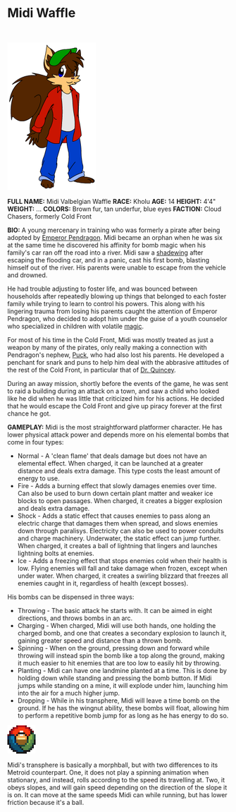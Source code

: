 # Midi Waffle

&nbsp;

![Midi](img/midi.png)

**FULL NAME:** Midi Valbelgian Waffle
**RACE:** Kholu	
**AGE:** 14
**HEIGHT:** 4'4"
**WEIGHT:** ...
**COLORS:** Brown fur, tan underfur, blue eyes
**FACTION:** Cloud Chasers, formerly Cold Front

**BIO:**
A young mercenary in training who was formerly a pirate after being adopted by [Emperor Pendragon](pendragon.md). Midi became an orphan when he was six at the same time he discovered his affinity for bomb magic when his family's car ran off the road into a river. Midi saw a [shadewing](shadewing.md) after escaping the flooding car, and in a panic, cast his first bomb, blasting himself out of the river. His parents were unable to escape from the vehicle and drowned.

He had trouble adjusting to foster life, and was bounced between households after repeatedly blowing up things that belonged to each foster family while trying to learn to control his powers. This along with his lingering trauma from losing his parents caught the attention of Emperor Pendragon, who decided to adopt him under the guise of a youth counselor who specialized in children with volatile [magic](magic.md).

For most of his time in the Cold Front, Midi was mostly treated as just a weapon by many of the pirates, only really making a connection with Pendragon's nephew, [Puck](puck.md), who had also lost his parents. He developed a penchant for snark and puns to help him deal with the abbrasive attitudes of the rest of the Cold Front, in particular that of [Dr. Quincey](drq.md).

During an away mission, shortly before the events of the game, he was sent to raid a building during an attack on a town, and saw a child who looked like he did when he was little that criticized him for his actions. He decided that he would escape the Cold Front and give up piracy forever at the first chance he got.

**GAMEPLAY:**
Midi is the most straightforward platformer character. He has lower physical attack power and depends more on his elemental bombs that come in four types:

* Normal - A 'clean flame' that deals damage but does not have an elemental effect. When charged, it can be launched at a greater distance and deals extra damage. This type costs the least amount of energy to use.
* Fire - Adds a burning effect that slowly damages enemies over time. Can also be used to burn down certain plant matter and weaker ice blocks to open passages. When charged, it creates a bigger explosion and deals extra damage.
* Shock - Adds a static effect that causes enemies to pass along an electric charge that damages them when spread, and slows enemies down through paralisys. Electricity can also be used to power conduits and charge machinery. Underwater, the static effect can jump further. When charged, it creates a ball of lightning that lingers and launches lightning bolts at enemies.
* Ice - Adds a freezing effect that stops enemies cold when their health is low. Flying enemies will fall and take damage when frozen, except when under water. When charged, it creates a swirling blizzard that freezes all enemies caught in it, regardless of health (except bosses).

His bombs can be dispensed in three ways:

* Throwing - The basic attack he starts with. It can be aimed in eight directions, and throws bombs in an arc.
* Charging - When charged, Midi will use both hands, one holding the charged bomb, and one that creates a secondary explosion to launch it, gaining greater speed and distance than a thrown bomb.
* Spinning - When on the ground, pressing down and forward while throwing will instead spin the bomb like a top along the ground, making it much easier to hit enemies that are too low to easily hit by throwing.
* Planting - Midi can have one landmine planted at a time. This is done by holding down while standing and pressing the bomb button. If Midi jumps while standing on a mine, it will explode under him, launching him into the air for a much higher jump.
* Dropping - While in his transphere, Midi will leave a time bomb on the ground. If he has the wingnut ability, these bombs will float, allowing him to perform a repetitive bomb jump for as long as he has energy to do so.

![Transphere](img/transphere.gif)

Midi's transphere is basically a morphball, but with two differences to its Metroid counterpart. One, it does not play a spinning animation when stationary, and instead, rolls according to the speed its travelling at. Two, it obeys slopes, and will gain speed depending on the direction of the slope it is on. It can move at the same speeds Midi can while running, but has lower friction because it's a ball.